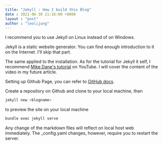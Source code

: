 ```yaml
---
title: "Jekyll : How I build this Blog"
date : 2021-06-30 21:16:00 +0800
layout : "post"
author : "leolijung"
---
```

I recommend you to use Jekyll on Linux instead of on Windows.

Jekyll is a static website generator. You can find enough introduction to it on the Internet.
I'll skip that part.

The same applied to the installation.
As for the tutorial for Jekyll it self, I recommend [Mike Dane's tutorial](https://www.youtube.com/watch?v=T1itpPvFWHI&list=PLLAZ4kZ9dFpOPV5C5Ay0pHaa0RJFhcmcB&index=1) on YouTube.
I will cover the content of the video in my future article.

Setting up Github Page, you can refer to [GitHub docs](https://docs.github.com/en/pages/setting-up-a-github-pages-site-with-jekyll).

Create a repository on Github and clone to your local machine, then
```bash
jekyll new <blogname>
```

to preview the site on your local machine
```bash
bundle exec jekyll serve
```

Any change of the markdown files will reflect on local host web immediately.
The \_config.yaml changes, however, require you to restart the server.

